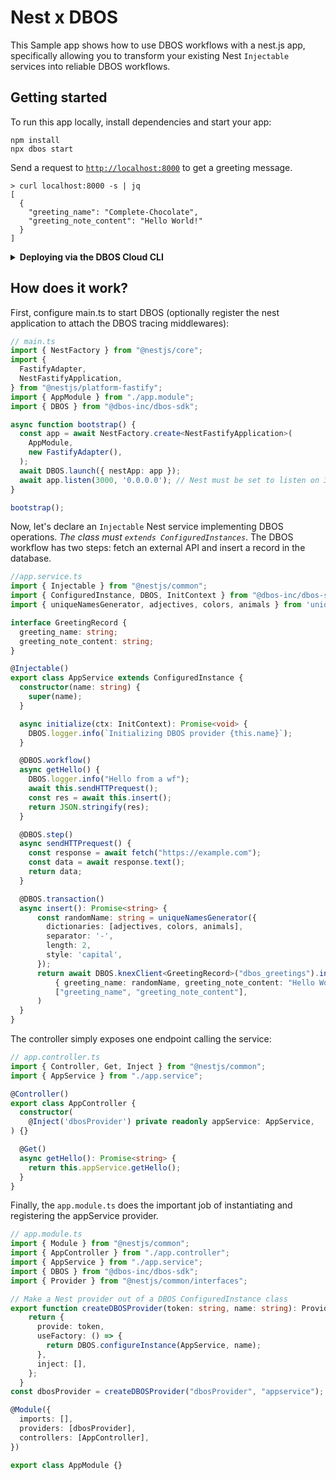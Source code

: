 # Nest x DBOS

This Sample app shows how to use DBOS workflows with a nest.js app, specifically allowing you to transform your existing Nest `Injectable` services into reliable DBOS workflows.

## Getting started
To run this app locally, install dependencies and start your app:

```shell
npm install
npx dbos start
```

Send a request to [`http://localhost:8000`](http://localhost:8000) to get a greeting message.

```shell
> curl localhost:8000 -s | jq
[
  {
    "greeting_name": "Complete-Chocolate",
    "greeting_note_content": "Hello World!"
  }
]
```

<details>
<summary><strong>Deploying via the DBOS Cloud CLI</strong></summary>

You can also deploy this app via the DBOS Cloud CLI.
Install it globally with this command:

```shell
npm i -g @dbos-inc/dbos-cloud
```

Then, run this command to deploy your app:

```shell
dbos-cloud app deploy
```
</details>

## How does it work?
First, configure main.ts to start DBOS (optionally register the nest application to attach the DBOS tracing middlewares):

```typescript
// main.ts
import { NestFactory } from "@nestjs/core";
import {
  FastifyAdapter,
  NestFastifyApplication,
} from "@nestjs/platform-fastify";
import { AppModule } from "./app.module";
import { DBOS } from "@dbos-inc/dbos-sdk";

async function bootstrap() {
  const app = await NestFactory.create<NestFastifyApplication>(
    AppModule,
    new FastifyAdapter(),
  );
  await DBOS.launch({ nestApp: app });
  await app.listen(3000, '0.0.0.0'); // Nest must be set to listen on 3000 and external networks to run on DBOS Cloud
}

bootstrap();
```

Now, let's declare an `Injectable` Nest service implementing DBOS operations. *The class must `extends ConfiguredInstances`*.
The DBOS workflow has two steps: fetch an external API and insert a record in the database.

```typescript
//app.service.ts
import { Injectable } from "@nestjs/common";
import { ConfiguredInstance, DBOS, InitContext } from "@dbos-inc/dbos-sdk";
import { uniqueNamesGenerator, adjectives, colors, animals } from 'unique-names-generator';

interface GreetingRecord {
  greeting_name: string;
  greeting_note_content: string;
}

@Injectable()
export class AppService extends ConfiguredInstance {
  constructor(name: string) {
    super(name);
  }

  async initialize(ctx: InitContext): Promise<void> {
    DBOS.logger.info(`Initializing DBOS provider {this.name}`);
  }

  @DBOS.workflow()
  async getHello() {
    DBOS.logger.info("Hello from a wf");
    await this.sendHTTPrequest();
    const res = await this.insert();
    return JSON.stringify(res);
  }

  @DBOS.step()
  async sendHTTPrequest() {
    const response = await fetch("https://example.com");
    const data = await response.text();
    return data;
  }

  @DBOS.transaction()
  async insert(): Promise<string> {
      const randomName: string = uniqueNamesGenerator({
        dictionaries: [adjectives, colors, animals],
        separator: '-',
        length: 2,
        style: 'capital',
      });
      return await DBOS.knexClient<GreetingRecord>("dbos_greetings").insert(
          { greeting_name: randomName, greeting_note_content: "Hello World!" },
          ["greeting_name", "greeting_note_content"],
      )
  }
}
```

The controller simply exposes one endpoint calling the service:

```typescript
// app.controller.ts
import { Controller, Get, Inject } from "@nestjs/common";
import { AppService } from "./app.service";

@Controller()
export class AppController {
  constructor(
    @Inject('dbosProvider') private readonly appService: AppService,
) {}

  @Get()
  async getHello(): Promise<string> {
    return this.appService.getHello();
  }
}
```

Finally, the `app.module.ts` does the important job of instantiating and registering the appService provider.

```typescript
// app.module.ts
import { Module } from "@nestjs/common";
import { AppController } from "./app.controller";
import { AppService } from "./app.service";
import { DBOS } from "@dbos-inc/dbos-sdk";
import { Provider } from "@nestjs/common/interfaces";

// Make a Nest provider out of a DBOS ConfiguredInstance class
export function createDBOSProvider(token: string, name: string): Provider {
    return {
      provide: token,
      useFactory: () => {
        return DBOS.configureInstance(AppService, name);
      },
      inject: [],
    };
  }
const dbosProvider = createDBOSProvider("dbosProvider", "appservice");

@Module({
  imports: [],
  providers: [dbosProvider],
  controllers: [AppController],
})

export class AppModule {}
```
